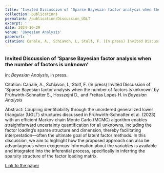 ```yaml
---
title: "Invited Discussion of ‘Sparse Bayesian factor analysis when the number of factors is unknown’"
collection: publications
permalink: /publication/Discussion_UGLT
excerpt: ''
date: 2024-10-29
venue: 'Bayesian Analysis'
paperurl: ''
citation: Canale, A., Schiavon, L, Stolf, F. (In press) Invited Discussion of ‘Sparse Bayesian factor analysis when the number of factors is unknown’ by Frühwirth-Schnatter S., Hosszejni D., and Freitas Lopes H. in <i>Bayesian Analysis</i>. 
---
```


### Invited Discussion of ‘Sparse Bayesian factor analysis when the number of factors is unknown’
in: _Bayesian Analysis_, in press.

Citation: Canale, A., Schiavon, L, Stolf, F. (In press) Invited Discussion of ‘Sparse Bayesian factor analysis when the number of factors is unknown’ by Frühwirth-Schnatter S., Hosszejni D., and Freitas Lopes H. in <i>Bayesian Analysis</i>

Abstract: Coupling identifiability through the unordered generalized lower triangular (UGLT) structures discussed in Frühwirth-Schnatter et al. (2023)
with an efficient Markov chain Monte Carlo (MCMC) algorithm enables straightforward uncertainty quantification for all unknowns, including the factor loading’s sparse structure and dimension, thereby facilitating interpretation—often the ultimate goal of latent factor methods. In this discussion, we aim to highlight how the proposed approach can
also be advantageous when exogenous information about the variables is available and integrated into the inferential process, specifically in inferring the sparsity structure of
the factor loading matrix.

[Link to the paper](https://projecteuclid.org/journals/bayesian-analysis/advance-publication/Sparse-Bayesian-Factor-Analysis-When-the-Number-of-Factors-Is/10.1214/24-BA1423.full)
